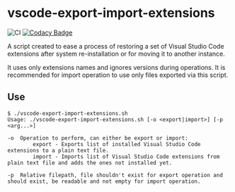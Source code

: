 # vscode-export-import-extensions

![CI](https://github.com/Molnix888/vscode-export-import-extensions/workflows/CI/badge.svg) [![Codacy Badge](https://app.codacy.com/project/badge/Grade/657700062c4b41f0a815e186e69c078e)](https://www.codacy.com/gh/Molnix888/vscode-export-import-extensions)

A script created to ease a process of restoring a set of Visual Studio Code extensions after system re-installation or for moving it to another instance.

It uses only extensions names and ignores versions during operations. It is recommended for import operation to use only files exported via this script.

## Use

    $ ./vscode-export-import-extensions.sh
    Usage: ./vscode-export-import-extensions.sh [-o <export|import>] [-p <arg...>]

    -o  Operation to perform, can either be export or import:
            export - Exports list of installed Visual Studio Code extensions to a plain text file.
            import - Imports list of Visual Studio Code extensions from plain text file and adds the ones not installed yet.

    -p  Relative filepath, file shouldn't exist for export operation and should exist, be readable and not empty for import operation.
